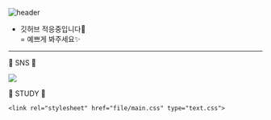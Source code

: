 ![header](https://capsule-render.vercel.app/api?type=waving&text=Druids&nbsp;Developer&fontSize=40&fontAlign=25&fontColor=FFFFFF&animation=fadeIn&height=170&fontAlignY=35&color=timeGradient)

- 깃허브 적응중입니다🌱  
= 예쁘게 봐주세요✨  

***

<html> 
<body class="htmlss"> 
<a>💬 SNS 💬</a>
  
<a href="https://blog.naver.com/catoo_4" target="_blank"><img src="https://img.shields.io/badge/Blog-03C75A?style=for-the-badge&logo=Naver&logoColor=white"></a>

<a>💬 STUDY 💬</a>
  
<hrad> 
  
    <link rel="stylesheet" href="file/main.css" type="text.css">
</head>

</body>
</html>

<!--
**SeungYeon04/SeungYeon04** is a ✨ _special_ ✨ repository because its `README.md` (this file) appears on your GitHub profile.

Here are some ideas to get you started:

- 🔭 I’m currently working on ...
- 🌱 I’m currently learning ...
- 👯 I’m looking to collaborate on ...
- 🤔 I’m looking for help with ...
- 💬 Ask me about ...
- 📫 How to reach me: ...
- 😄 Pronouns: ...
- ⚡ Fun fact: ...
폰트 어캐 
-->
